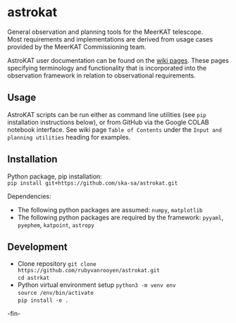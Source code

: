 # astrokat
General observation and planning tools for the MeerKAT telescope.    
Most requirements and implementations are derived from usage cases provided by the MeerKAT Commissioning team.

AstroKAT user documentation can be found on the [wiki pages](https://github.com/ska-sa/astrokat/wiki).
These pages specifying terminology and functionality that is incorporated into the observation framework in
relation to observational requirements.


## Usage

AstroKAT scripts can be run either as command line utilities (see `pip` installation instructions below), or from GitHub via the Google COLAB notebook interface.
See wiki page `Table of Contents` under the `Input and planning utilities` heading for examples.


## Installation
Python package, pip installation:    
`
pip install git+https://github.com/ska-sa/astrokat.git
`

Dependencies:    
* The following python packages are assumed:
`numpy`, `matplotlib`
* The following python packages are required by the framework:
`pyyaml`, `pyephem`, `katpoint`, `astropy`


## Development
* Clone repository
`git clone https://github.com/rubyvanrooyen/astrokat.git`    
`cd astrkat`
* Python virtual environment setup
`python3 -m venv env`    
`source /env/bin/activate`    
`pip install -e .`

-fin-
